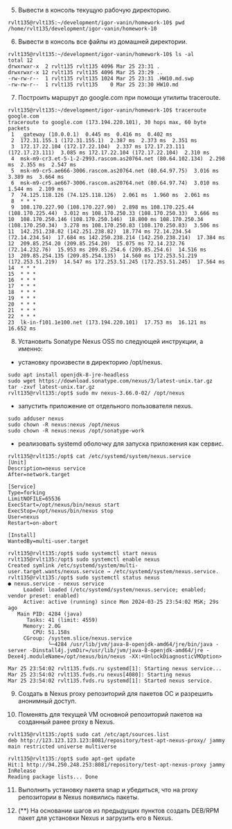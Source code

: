 5. Вывести в консоль текущую рабочую директорию.
```
rvlt135@rvlt135:~/development/igor-vanin/homework-10$ pwd
/home/rvlt135/development/igor-vanin/homework-10
```

6. Вывести в консоль все файлы из домашней директории.
```
rvlt135@rvlt135:~/development/igor-vanin/homework-10$ ls -al
total 12
drwxrwxr-x  2 rvlt135 rvlt135 4096 Mar 25 23:31 .
drwxrwxr-x 12 rvlt135 rvlt135 4096 Mar 25 23:29 ..
-rw-rw-r--  1 rvlt135 rvlt135 1024 Mar 25 23:31 .HW10.md.swp
-rw-rw-r--  1 rvlt135 rvlt135    0 Mar 25 23:30 HW10.md
```

7. Построить маршрут до google.com при помощи утилиты traceroute.
```
rvlt135@rvlt135:~/development/igor-vanin/homework-10$ traceroute google.com
traceroute to google.com (173.194.220.101), 30 hops max, 60 byte packets
 1  _gateway (10.0.0.1)  0.445 ms  0.416 ms  0.402 ms
 2  172.31.155.1 (172.31.155.1)  2.387 ms  2.373 ms  2.351 ms
 3  172.17.22.104 (172.17.22.104)  2.337 ms 172.17.23.111 (172.17.23.111)  3.085 ms 172.17.22.104 (172.17.22.104)  2.310 ms
 4  msk-m9-cr3.et-5-1-2-2993.rascom.as20764.net (80.64.102.134)  2.298 ms  2.355 ms  2.547 ms
 5  msk-m9-cr5.ae666-3006.rascom.as20764.net (80.64.97.75)  3.016 ms  3.389 ms  3.664 ms
 6  msk-m9-cr5.ae667-3006.rascom.as20764.net (80.64.97.74)  3.010 ms  1.544 ms  2.109 ms
 7  74.125.118.126 (74.125.118.126)  2.061 ms  1.960 ms  2.061 ms
 8  * * *
 9  108.170.227.90 (108.170.227.90)  2.898 ms 108.170.225.44 (108.170.225.44)  3.012 ms 108.170.250.33 (108.170.250.33)  3.666 ms
10  108.170.250.146 (108.170.250.146)  18.800 ms 108.170.250.34 (108.170.250.34)  3.278 ms 108.170.250.83 (108.170.250.83)  3.506 ms
11  142.251.238.82 (142.251.238.82)  18.774 ms 72.14.234.54 (72.14.234.54)  17.684 ms 142.250.238.214 (142.250.238.214)  17.384 ms
12  209.85.254.20 (209.85.254.20)  15.075 ms 72.14.232.76 (72.14.232.76)  15.953 ms 209.85.254.6 (209.85.254.6)  14.516 ms
13  209.85.254.135 (209.85.254.135)  14.560 ms 172.253.51.219 (172.253.51.219)  14.547 ms 172.253.51.245 (172.253.51.245)  17.564 ms
14  * * *
15  * * *
16  * * *
17  * * *
18  * * *
19  * * *
20  * * *
21  * * *
22  * * *
23  lk-in-f101.1e100.net (173.194.220.101)  17.753 ms  16.121 ms  16.652 ms
```
8. Установить Sonatype Nexus OSS по следующей инструкции, а именно:
- установку произвести в директорию /opt/nexus.
```
sudo apt install openjdk-8-jre-headless
sudo wget https://download.sonatype.com/nexus/3/latest-unix.tar.gz
tar -zxvf latest-unix.tar.gz
rvlt135@rvlt135:/opt$ sudo mv nexus-3.66.0-02/ /opt/nexus
```

- запустить приложение от отдельного пользователя nexus.
```
sudo adduser nexus
sudo chown -R nexus:nexus /opt/nexus
sudo chown -R nexus:nexus /opt/sonatype-work
```
- реализовать systemd оболочку для запуска приложения как сервис.
```
rvlt135@rvlt135:/opt$ cat /etc/systemd/system/nexus.service
[Unit]
Description=nexus service
After=network.target

[Service]
Type=forking
LimitNOFILE=65536
ExecStart=/opt/nexus/bin/nexus start
ExecStop=/opt/nexus/bin/nexus stop
User=nexus
Restart=on-abort

[Install]
WantedBy=multi-user.target
```
```
rvlt135@rvlt135:/opt$ sudo systemctl start nexus
rvlt135@rvlt135:/opt$ sudo systemctl enable nexus
Created symlink /etc/systemd/system/multi-user.target.wants/nexus.service → /etc/systemd/system/nexus.service.
rvlt135@rvlt135:/opt$ sudo systemctl status nexus
● nexus.service - nexus service
     Loaded: loaded (/etc/systemd/system/nexus.service; enabled; vendor preset: enabled)
     Active: active (running) since Mon 2024-03-25 23:54:02 MSK; 29s ago
   Main PID: 4284 (java)
      Tasks: 41 (limit: 4559)
     Memory: 2.0G
        CPU: 51.158s
     CGroup: /system.slice/nexus.service
             └─4284 /usr/lib/jvm/java-8-openjdk-amd64/jre/bin/java -server -Dinstall4j.jvmDir=/usr/lib/jvm/java-8-openjdk-amd64/jre -Dexe4j.moduleName=/opt/nexus/bin/nexus -XX:+UnlockDiagnosticVMOption>

Mar 25 23:54:02 rvlt135.fvds.ru systemd[1]: Starting nexus service...
Mar 25 23:54:02 rvlt135.fvds.ru nexus[4080]: Starting nexus
Mar 25 23:54:02 rvlt135.fvds.ru systemd[1]: Started nexus service.
```

9. Создать в Nexus proxy репозиторий для пакетов ОС и разрешить анонимный доступ.

10. Поменять для текущей VM основной репозиторий пакетов на созданный ранее proxy в Nexus.
```
rvlt135@rvlt135:/opt$ sudo cat /etc/apt/sources.list
deb http://123.123.123.123:8081/repository/test-apt-nexus-proxy/ jammy main restricted universe multiverse
```

```
rvlt135@rvlt135:/opt$ sudo apt-get update
Hit:1 http://94.250.248.253:8081/repository/test-apt-nexus-proxy jammy InRelease
Reading package lists... Done
```

11. Выполнить установку пакета snap и убедиться, что на proxy репозитории в Nexus появились пакеты.

12. (**) На основании шагов из предыдущих пунктов создать DEB/RPM пакет для установки Nexus и загрузить его в Nexus.
